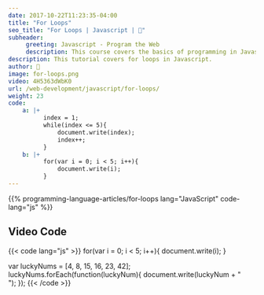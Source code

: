 ```yaml
---
date: 2017-10-22T11:23:35-04:00
title: "For Loops"
seo_title: "For Loops | Javascript | 🦒"
subheader:
     greeting: Javascript - Program the Web
     description: This course covers the basics of programming in Javascript. Work your way through the videos/articles and I'll teach you everything you need to know to make your website more responsive!
description: This tutorial covers for loops in Javascript.
author: 🦒
image: for-loops.png
video: 4H5363dWbK0
url: /web-development/javascript/for-loops/
weight: 23
code:
    a: |+
          index = 1;
          while(index <= 5){
              document.write(index);
              index++;
          }
    b: |+
          for(var i = 0; i < 5; i++){
              document.write(i);
          }
---
```


{{% programming-language-articles/for-loops lang="JavaScript" code-lang="js" %}}

## Video Code

{{< code lang="js" >}}
for(var i = 0; i < 5; i++){
     document.write(i);
}

var luckyNums = [4, 8, 15, 16, 23, 42];
luckyNums.forEach(function(luckyNum){
     document.write(luckyNum + "<br>");
});
{{< /code >}}